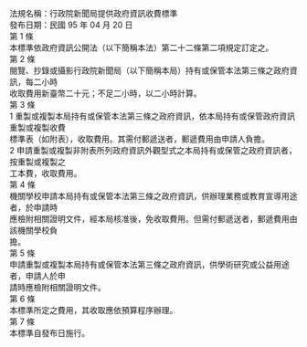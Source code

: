 法規名稱：行政院新聞局提供政府資訊收費標準  
發布日期：民國 95 年 04 月 20 日  
第 1 條  
本標準依政府資訊公開法（以下簡稱本法）第二十二條第二項規定訂定之。  
第 2 條  
閱覽、抄錄或攝影行政院新聞局（以下簡稱本局）持有或保管本法第三條之政府資訊，每二小時  
收取費用新臺幣二十元；不足二小時，以二小時計算。  
第 3 條  
1 重製或複製本局持有或保管本法第三條之政府資訊，依本局持有或保管政府資訊重製或複製收費  
標準表（如附表），收取費用。其需付郵遞送者，郵遞費用由申請人負擔。  
2 申請重製或複製非附表所列政府資訊外觀型式之本局持有或保管之政府資訊者，按重製或複製之  
工本費，收取費用。  
第 4 條  
機關學校申請本局持有或保管本法第三條之政府資訊，供辦理業務或教育宣導用途者，於申請時  
應檢附相關證明文件，經本局核准後，免收取費用。但需付郵遞送者，郵遞費用由該機關學校負  
擔。  
第 5 條  
申請重製或複製本局持有或保管本法第三條之政府資訊，供學術研究或公益用途者，申請人於申  
請時應檢附相關證明文件。  
第 6 條  
本標準所定之費用，其收取應依預算程序辦理。  
第 7 條  
本標準自發布日施行。  


